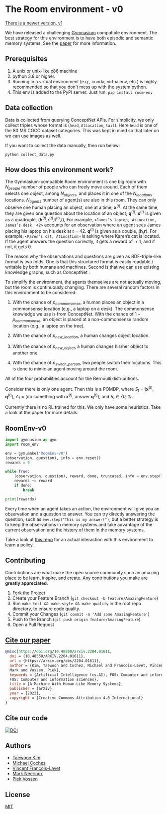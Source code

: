 # The Room environment - v0

[There is a newer version, v1](../README.md)

We have released a challenging [Gymnasium](https://www.gymlibrary.dev/) compatible
environment. The best strategy for this environment is to have both episodic and semantic
memory systems. See the [paper](https://arxiv.org/abs/2204.01611) for more information.

## Prerequisites

1. A unix or unix-like x86 machine
1. python 3.8 or higher.
1. Running in a virtual environment (e.g., conda, virtualenv, etc.) is highly recommended so that you don't mess up with the system python.
1. This env is added to the PyPI server. Just run: `pip install room-env`

## Data collection

Data is collected from querying ConceptNet APIs. For simplicity, we only collect triples
whose format is (`head`, `AtLocation`, `tail`). Here `head` is one of the 80 MS COCO
dataset categories. This was kept in mind so that later on we can use images as well.

If you want to collect the data manually, then run below:

```
python collect_data.py
```

## How does this environment work?

The Gymnasium-compatible Room environment is one big room with
_N_<sub>_people_</sub> number of people who can freely move
around. Each of them selects one object, among
_N_<sub>_objects_</sub>, and places it in one of the
_N_<sub>_locations_</sub> locations.
_N_<sub>_agents_</sub> number of agent(s) are also in this
room. They can only observe one human placing an object, one at a time;
**x**<sup>(_t_)</sup>. At the same time, they are given one question
about the location of an object; **q**<sup>(_t_)</sup>.
**x**<sup>(_t_)</sup> is given as a quadruple,
(**h**<sup>(_t_)</sup>,**r**<sup>(_t_)</sup>,**t**<sup>(_t_)</sup>,_t_),
For example, `<James’s laptop, AtLocation, James’s desk, 42>` accounts
for an observation where an agent sees James placing his laptop on his
desk at *t* = 42. **q**<sup>(_t_)</sup> is given as a double,
(**h**,**r**). For example, `<Karen’s cat, AtLocation>` is asking where
Karen’s cat is located. If the agent answers the question correctly, it
gets a reward of  + 1, and if not, it gets 0.

The reason why the observations and questions are given as
RDF-triple-like format is two folds. One is that this structured format
is easily readable / writable by both humans and machines. Second is
that we can use existing knowledge graphs, such as ConceptNet .

To simplify the environment, the agents themselves are not actually
moving, but the room is continuously changing. There are several random
factors in this environment to be considered:

1. With the chance of _p_<sub>commonsense</sub>,
   a human places an object in a commonsense location (e.g., a laptop
   on a desk). The commonsense knowledge we use is from ConceptNet.
   With the chance of
   1 − *p*<sub>_commonsense_</sub>, an object is
   placed at a non-commonsense random location (e.g., a laptop on the
   tree).

1. With the chance of
   _p_<sub>_new_\__location_</sub>, a human changes
   object location.

1. With the chance of _p_<sub>_new_\__object_</sub>, a
   human changes his/her object to another one.

1. With the chance of
   _p_<sub>_switch_\__person_</sub>, two people
   switch their locations. This is done to mimic an agent moving around
   the room.

All of the four probabilities account for the Bernoulli distributions.

Consider there is only one agent. Then this is a POMDP, where _S_<sub>_t_</sub> = (**x**<sup>(_t_)</sup>, **q**<sup>(_t_)</sup>), _A_<sub>_t_</sub> = (do something with **x**<sup>(_t_)</sup>, answer **q**<sup>(_t_)</sup>), and _R_<sub>_t_</sub> ∈ *{0, 1}*.

Currently there is no RL trained for this. We only have some heuristics. Take a look at the paper for more details.

## RoomEnv-v0

```python
import gymnasium as gym
import room_env

env = gym.make("RoomEnv-v0")
(observation, question), info = env.reset()
rewards = 0

while True:
    (observation, question), reward, done, truncated, info = env.step("This is my answer!")
    rewards += reward
    if done:
        break

print(rewards)
```

Every time when an agent takes an action, the environment will give you an observation
and a question to answer. You can try directly answering the question,
such as `env.step("This is my answer!")`, but a better strategy is to keep the
observations in memory systems and take advantage of the current observation and the
history of them in the memory systems.

Take a look at [this repo](https://github.com/tae898/explicit-memory) for an actual
interaction with this environment to learn a policy.

## Contributing

Contributions are what make the open source community such an amazing place to be learn,
inspire, and create. Any contributions you make are **greatly appreciated**.

1. Fork the Project
1. Create your Feature Branch (`git checkout -b feature/AmazingFeature`)
1. Run `make test && make style && make quality` in the root repo directory,
   to ensure code quality.
1. Commit your Changes (`git commit -m 'Add some AmazingFeature'`)
1. Push to the Branch (`git push origin feature/AmazingFeature`)
1. Open a Pull Request

## [Cite our paper](https://arxiv.org/abs/2204.01611)

```bibtex
@misc{https://doi.org/10.48550/arxiv.2204.01611,
  doi = {10.48550/ARXIV.2204.01611},
  url = {https://arxiv.org/abs/2204.01611},
  author = {Kim, Taewoon and Cochez, Michael and Francois-Lavet, Vincent and Neerincx,
  Mark and Vossen, Piek},
  keywords = {Artificial Intelligence (cs.AI), FOS: Computer and information sciences,
  FOS: Computer and information sciences},
  title = {A Machine With Human-Like Memory Systems},
  publisher = {arXiv},
  year = {2022},
  copyright = {Creative Commons Attribution 4.0 International}
}
```

## Cite our code

[![DOI](https://zenodo.org/badge/477781069.svg)](https://zenodo.org/badge/latestdoi/477781069)

## Authors

- [Taewoon Kim](https://taewoon.kim/)
- [Michael Cochez](https://www.cochez.nl/)
- [Vincent Francois-Lavet](http://vincent.francois-l.be/)
- [Mark Neerincx](https://ocw.tudelft.nl/teachers/m_a_neerincx/)
- [Piek Vossen](https://vossen.info/)

## License

[MIT](https://choosealicense.com/licenses/mit/)
